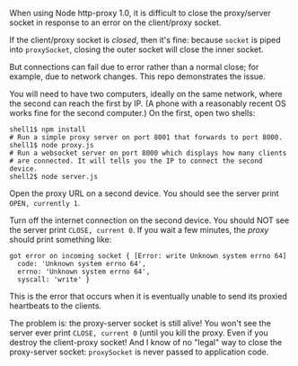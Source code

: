 When using Node http-proxy 1.0, it is difficult to close the proxy/server socket
in response to an error on the client/proxy socket.

If the client/proxy socket is *closed*, then it's fine: because `socket` is
piped into `proxySocket`, closing the outer socket will close the inner socket.

But connections can fail due to error rather than a normal close; for example,
due to network changes.  This repo demonstrates the issue.

You will need to have two computers, ideally on the same network, where the
second can reach the first by IP. (A phone with a reasonably recent OS works
fine for the second computer.) On the first, open two shells:

    shell1$ npm install
    # Run a simple proxy server on port 8001 that forwards to port 8000.
    shell1$ node proxy.js
    # Run a websocket server on port 8000 which displays how many clients
    # are connected. It will tells you the IP to connect the second device.
    shell2$ node server.js

Open the proxy URL on a second device. You should see the server print
`OPEN, currently 1`.

Turn off the internet connection on the second device.  You should NOT see the
server print `CLOSE, current 0`. If you wait a few minutes, the *proxy* should
print something like:

    got error on incoming socket { [Error: write Unknown system errno 64]
      code: 'Unknown system errno 64',
      errno: 'Unknown system errno 64',
      syscall: 'write' }

This is the error that occurs when it is eventually unable to send its proxied
heartbeats to the clients.

The problem is: the proxy-server socket is still alive! You won't see the server
ever print `CLOSE, current 0` (until you kill the proxy. Even if you destroy the
client-proxy socket! And I know of no "legal" way to close the proxy-server
socket: `proxySocket` is never passed to application code.
